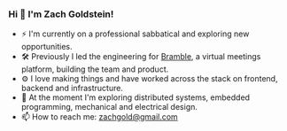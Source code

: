 ### Hi 👋 I'm Zach Goldstein!

- ⚡ I'm currently on a professional sabbatical and exploring new opportunities.
- 🛠️ Previously I led the engineering for [Bramble](https://bramble.live/), a virtual meetings platform, building the team and product.
- ⚙️ I love making things and have worked across the stack on frontend, backend and infrastructure.
- 🌱 At the moment I'm exploring distributed systems, embedded programming, mechanical and electrical design.
- 📫 How to reach me: zachgold@gmail.com

<!--
**zachgoldstein/zachgoldstein** is a ✨ _special_ ✨ repository because its `README.md` (this file) appears on your GitHub profile.

Here are some ideas to get you started:

- 🔭 I’m currently working on ...
- 🌱 I’m currently learning ...
- 👯 I’m looking to collaborate on ...
- 🤔 I’m looking for help with ...
- 💬 Ask me about ...
- 📫 How to reach me: ...
- 😄 Pronouns: ...
- ⚡ Fun fact: ...
-->
